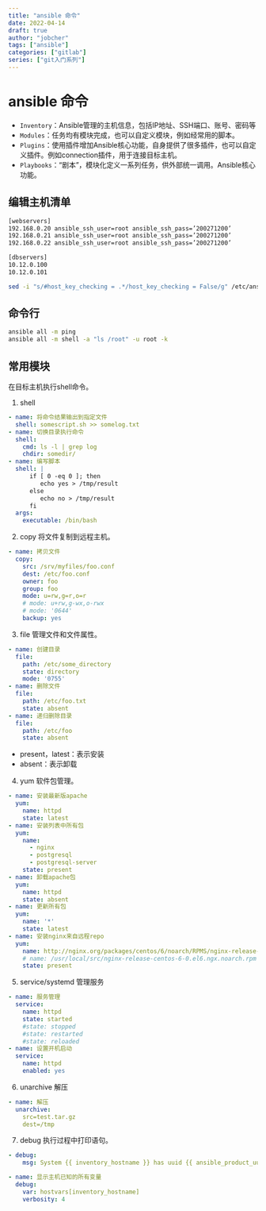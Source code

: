 ```yaml
---
title: "ansible 命令"
date: 2022-04-14
draft: true
author: "jobcher"
tags: ["ansible"]
categories: ["gitlab"]
series: ["git入门系列"]
---
```


# ansible 命令
- `Inventory`：Ansible管理的主机信息，包括IP地址、SSH端口、账号、密码等
- `Modules`：任务均有模块完成，也可以自定义模块，例如经常用的脚本。
- `Plugins`：使用插件增加Ansible核心功能，自身提供了很多插件，也可以自定义插件。例如connection插件，用于连接目标主机。
- `Playbooks`：“剧本”，模块化定义一系列任务，供外部统一调用。Ansible核心功能。

## 编辑主机清单
```sh
[webservers]
192.168.0.20 ansible_ssh_user=root ansible_ssh_pass=’200271200’
192.168.0.21 ansible_ssh_user=root ansible_ssh_pass=’200271200’
192.168.0.22 ansible_ssh_user=root ansible_ssh_pass=’200271200’

[dbservers]
10.12.0.100
10.12.0.101
```

```sh
sed -i "s/#host_key_checking = .*/host_key_checking = False/g" /etc/ansible/ansible.cfg
```

## 命令行
```sh
ansible all -m ping
ansible all -m shell -a "ls /root" -u root -k 
```

## 常用模块
在目标主机执行shell命令。
1. shell
```yml
- name: 将命令结果输出到指定文件
  shell: somescript.sh >> somelog.txt
- name: 切换目录执行命令
  shell:
    cmd: ls -l | grep log
    chdir: somedir/
- name: 编写脚本
  shell: |
      if [ 0 -eq 0 ]; then
         echo yes > /tmp/result
      else
         echo no > /tmp/result
      fi
  args:
    executable: /bin/bash
```
2. copy
将文件复制到远程主机。
```yml
- name: 拷贝文件
  copy:
    src: /srv/myfiles/foo.conf
    dest: /etc/foo.conf
    owner: foo
    group: foo
    mode: u=rw,g=r,o=r
    # mode: u+rw,g-wx,o-rwx
    # mode: '0644'
    backup: yes
```
3. file
管理文件和文件属性。
```yml
- name: 创建目录
  file:
    path: /etc/some_directory
    state: directory
    mode: '0755'
- name: 删除文件
  file:
    path: /etc/foo.txt
    state: absent
- name: 递归删除目录
  file:
    path: /etc/foo
    state: absent
```
- present，latest：表示安装
- absent：表示卸载

4. yum 
软件包管理。
```yml
- name: 安装最新版apache
  yum:
    name: httpd
    state: latest
- name: 安装列表中所有包
  yum:
    name:
      - nginx
      - postgresql
      - postgresql-server
    state: present
- name: 卸载apache包
  yum:
    name: httpd
    state: absent 
- name: 更新所有包
  yum:
    name: '*'
    state: latest
- name: 安装nginx来自远程repo
  yum:
    name: http://nginx.org/packages/centos/6/noarch/RPMS/nginx-release-centos-6-0.el6.ngx.noarch.rpm
    # name: /usr/local/src/nginx-release-centos-6-0.el6.ngx.noarch.rpm
    state: present
```

5. service/systemd
管理服务
```yml
- name: 服务管理
  service:
    name: httpd
    state: started
    #state: stopped
    #state: restarted
    #state: reloaded
- name: 设置开机启动
  service:
    name: httpd
    enabled: yes
```

6. unarchive
解压
```yml
- name: 解压
  unarchive: 
    src=test.tar.gz 
    dest=/tmp
```

7. debug
执行过程中打印语句。
```yml
- debug:
    msg: System {{ inventory_hostname }} has uuid {{ ansible_product_uuid }}

- name: 显示主机已知的所有变量
  debug:
    var: hostvars[inventory_hostname]
    verbosity: 4

```